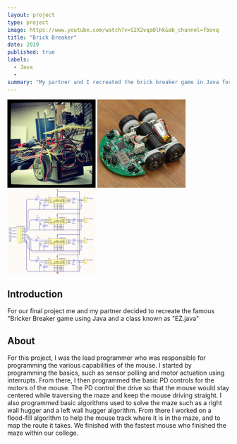 ```yaml
---
layout: project
type: project
image: https://www.youtube.com/watch?v=S2X2vqaQlhk&ab_channel=fbovq
title: "Brick Breaker"
date: 2019
published: true
labels:
  - Java
  - 
summary: "My partner and I recreated the brick breaker game in Java for our final project in ICS 111"
---
```


<div class="text-center p-4">
  <img width="200px" src="../img/micromouse/micromouse-robot.png" class="img-thumbnail" >
  <img width="200px" src="../img/micromouse/micromouse-robot-2.jpg" class="img-thumbnail" >
  <img width="200px" src="../img/micromouse/micromouse-circuit.png" class="img-thumbnail" >
</div>

<h2 id="Introduction">Introduction</h2>
For our final project me and my partner decided to recreate the famous "Bricker Breaker game using Java and a class known as "EZ.java" 

<h2 id="About">About</h2>

For this project, I was the lead programmer who was responsible for programming the various capabilities of the mouse.  I started by programming the basics, such as sensor polling and motor actuation using interrupts.  From there, I then programmed the basic PD controls for the motors of the mouse.  The PD control the drive so that the mouse would stay centered while traversing the maze and keep the mouse driving straight.  I also programmed basic algorithms used to solve the maze such as a right wall hugger and a left wall hugger algorithm.  From there I worked on a flood-fill algorithm to help the mouse track where it is in the maze, and to map the route it takes.  We finished with the fastest mouse who finished the maze within our college.
```
